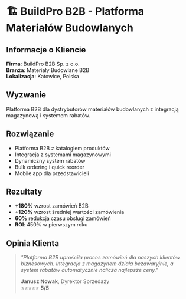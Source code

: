 # 🏗️ BuildPro B2B - Platforma Materiałów Budowlanych

## Informacje o Kliencie
**Firma**: BuildPro B2B Sp. z o.o.  
**Branża**: Materiały Budowlane B2B  
**Lokalizacja**: Katowice, Polska  

## Wyzwanie
Platforma B2B dla dystrybutorów materiałów budowlanych z integracją magazynową i systemem rabatów.

## Rozwiązanie
- Platforma B2B z katalogiem produktów
- Integracja z systemami magazynowymi
- Dynamiczny system rabatów
- Bulk ordering i quick reorder
- Mobile app dla przedstawicieli

## Rezultaty
- **+180%** wzrost zamówień B2B
- **+120%** wzrost średniej wartości zamówienia
- **60%** redukcja czasu obsługi zamówień
- **ROI**: 450% w pierwszym roku

## Opinia Klienta
> *"Platforma B2B uprościła proces zamówień dla naszych klientów biznesowych. Integracja z magazynem działa bezawaryjnie, a system rabatów automatycznie nalicza najlepsze ceny."*
> 
> **Janusz Nowak**, Dyrektor Sprzedaży  
> ⭐⭐⭐⭐⭐ **5/5**